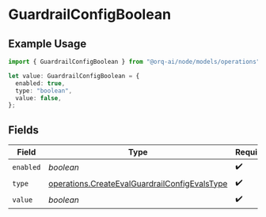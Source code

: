 # GuardrailConfigBoolean

## Example Usage

```typescript
import { GuardrailConfigBoolean } from "@orq-ai/node/models/operations";

let value: GuardrailConfigBoolean = {
  enabled: true,
  type: "boolean",
  value: false,
};
```

## Fields

| Field                                                                                                          | Type                                                                                                           | Required                                                                                                       | Description                                                                                                    |
| -------------------------------------------------------------------------------------------------------------- | -------------------------------------------------------------------------------------------------------------- | -------------------------------------------------------------------------------------------------------------- | -------------------------------------------------------------------------------------------------------------- |
| `enabled`                                                                                                      | *boolean*                                                                                                      | :heavy_check_mark:                                                                                             | N/A                                                                                                            |
| `type`                                                                                                         | [operations.CreateEvalGuardrailConfigEvalsType](../../models/operations/createevalguardrailconfigevalstype.md) | :heavy_check_mark:                                                                                             | N/A                                                                                                            |
| `value`                                                                                                        | *boolean*                                                                                                      | :heavy_check_mark:                                                                                             | N/A                                                                                                            |